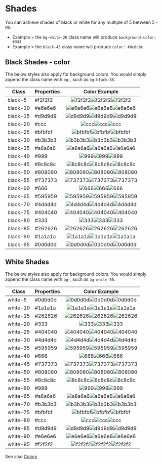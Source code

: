 # Shades

You can achieve shades of black or white for any multiple of 5 between 5 - 95:
* Example = the `bg-white-20` class name will produce `background-color: #333`
* Example = the `black-45` class name will produce `color: #8c8c8c`

## Black Shades - color
The below styles also apply for background colors. You would simply append the class name with `bg-`, such as `bg-black-55`.

| Class | Properties | Color Example |
| ----- | ---------- | :-----------: |
| black-5 | #f2f2f2 | ![f2f2f2](https://placehold.it/20/f2f2f2?text=+)![f2f2f2](https://placehold.it/20/f2f2f2?text=+)![f2f2f2](https://placehold.it/20/f2f2f2?text=+) |
| black-10 | #e6e6e6 | ![e6e6e6](https://placehold.it/20/e6e6e6?text=+)![e6e6e6](https://placehold.it/20/e6e6e6?text=+)![e6e6e6](https://placehold.it/20/e6e6e6?text=+) |
| black-15 | #d9d9d9 | ![d9d9d9](https://placehold.it/20/d9d9d9?text=+)![d9d9d9](https://placehold.it/20/d9d9d9?text=+)![d9d9d9](https://placehold.it/20/d9d9d9?text=+) |
| black-20 | #ccc | ![ccc](https://placehold.it/20/ccc?text=+)![ccc](https://placehold.it/20/ccc?text=+)![ccc](https://placehold.it/20/ccc?text=+) |
| black-25 | #bfbfbf | ![bfbfbf](https://placehold.it/20/bfbfbf?text=+)![bfbfbf](https://placehold.it/20/bfbfbf?text=+)![bfbfbf](https://placehold.it/20/bfbfbf?text=+) |
| black-30 | #b3b3b3 | ![b3b3b3](https://placehold.it/20/b3b3b3?text=+)![b3b3b3](https://placehold.it/20/b3b3b3?text=+)![b3b3b3](https://placehold.it/20/b3b3b3?text=+) |
| black-35 | #a6a6a6 | ![a6a6a6](https://placehold.it/20/a6a6a6?text=+)![a6a6a6](https://placehold.it/20/a6a6a6?text=+)![a6a6a6](https://placehold.it/20/a6a6a6?text=+) |
| black-40 | #999 | ![999](https://placehold.it/20/999?text=+)![999](https://placehold.it/20/999?text=+)![999](https://placehold.it/20/999?text=+) |
| black-45 | #8c8c8c | ![8c8c8c](https://placehold.it/20/8c8c8c?text=+)![8c8c8c](https://placehold.it/20/8c8c8c?text=+)![8c8c8c](https://placehold.it/20/8c8c8c?text=+) |
| black-50 | #808080 | ![808080](https://placehold.it/20/808080?text=+)![808080](https://placehold.it/20/808080?text=+)![808080](https://placehold.it/20/808080?text=+) |
| black-55 | #737373 | ![737373](https://placehold.it/20/737373?text=+)![737373](https://placehold.it/20/737373?text=+)![737373](https://placehold.it/20/737373?text=+) |
| black-60 | #666 | ![666](https://placehold.it/20/666?text=+)![666](https://placehold.it/20/666?text=+)![666](https://placehold.it/20/666?text=+) |
| black-65 | #595959 | ![595959](https://placehold.it/20/595959?text=+)![595959](https://placehold.it/20/595959?text=+)![595959](https://placehold.it/20/595959?text=+) |
| black-70 | #4d4d4d | ![4d4d4d](https://placehold.it/20/4d4d4d?text=+)![4d4d4d](https://placehold.it/20/4d4d4d?text=+)![4d4d4d](https://placehold.it/20/4d4d4d?text=+) |
| black-75 | #404040 | ![404040](https://placehold.it/20/404040?text=+)![404040](https://placehold.it/20/404040?text=+)![404040](https://placehold.it/20/404040?text=+) |
| black-80 | #333 | ![333](https://placehold.it/20/333?text=+)![333](https://placehold.it/20/333?text=+)![333](https://placehold.it/20/333?text=+) |
| black-85 | #262626 | ![262626](https://placehold.it/20/262626?text=+)![262626](https://placehold.it/20/262626?text=+)![262626](https://placehold.it/20/262626?text=+) |
| black-90 | #1a1a1a | ![1a1a1a](https://placehold.it/20/1a1a1a?text=+)![1a1a1a](https://placehold.it/20/1a1a1a?text=+)![1a1a1a](https://placehold.it/20/1a1a1a?text=+) |
| black-95 | #0d0d0d | ![0d0d0d](https://placehold.it/20/0d0d0d?text=+)![0d0d0d](https://placehold.it/20/0d0d0d?text=+)![0d0d0d](https://placehold.it/20/0d0d0d?text=+) |



## White Shades
The below styles also apply for background colors. You would simply append the class name with `bg-`, such as `bg-white-55`.

| Class | Properties | Color Example |
| ----- | ---------- | :-----------: |
| white-5 | #0d0d0d | ![0d0d0d](http://placehold.it/20/0d0d0d?text=+)![0d0d0d](http://placehold.it/20/0d0d0d?text=+)![0d0d0d](http://placehold.it/20/0d0d0d?text=+) |
| white-10 | #1a1a1a | ![1a1a1a](http://placehold.it/20/1a1a1a?text=+)![1a1a1a](http://placehold.it/20/1a1a1a?text=+)![1a1a1a](http://placehold.it/20/1a1a1a?text=+) |
| white-15 | #262626 | ![262626](http://placehold.it/20/262626?text=+)![262626](http://placehold.it/20/262626?text=+)![262626](http://placehold.it/20/262626?text=+) |
| white-20 | #333 | ![333](http://placehold.it/20/333?text=+)![333](http://placehold.it/20/333?text=+)![333](http://placehold.it/20/333?text=+) |
| white-25 | #404040 | ![404040](http://placehold.it/20/404040?text=+)![404040](http://placehold.it/20/404040?text=+)![404040](http://placehold.it/20/404040?text=+) |
| white-30 | #4d4d4d | ![4d4d4d](http://placehold.it/20/4d4d4d?text=+)![4d4d4d](http://placehold.it/20/4d4d4d?text=+)![4d4d4d](http://placehold.it/20/4d4d4d?text=+) |
| white-35 | #595959 | ![595959](http://placehold.it/20/595959?text=+)![595959](http://placehold.it/20/595959?text=+)![595959](http://placehold.it/20/595959?text=+) |
| white-40 | #666 | ![666](http://placehold.it/20/666?text=+)![666](http://placehold.it/20/666?text=+)![666](http://placehold.it/20/666?text=+) |
| white-45 | #737373 | ![737373](http://placehold.it/20/737373?text=+)![737373](http://placehold.it/20/737373?text=+)![737373](http://placehold.it/20/737373?text=+) |
| white-50 | #808080 | ![808080](http://placehold.it/20/808080?text=+)![808080](http://placehold.it/20/808080?text=+)![808080](http://placehold.it/20/808080?text=+) |
| white-55 | #8c8c8c | ![8c8c8c](http://placehold.it/20/8c8c8c?text=+)![8c8c8c](http://placehold.it/20/8c8c8c?text=+)![8c8c8c](http://placehold.it/20/8c8c8c?text=+) |
| white-60 | #999 | ![999](http://placehold.it/20/999?text=+)![999](http://placehold.it/20/999?text=+)![999](http://placehold.it/20/999?text=+) |
| white-65 | #a6a6a6 | ![a6a6a6](http://placehold.it/20/a6a6a6?text=+)![a6a6a6](http://placehold.it/20/a6a6a6?text=+)![a6a6a6](http://placehold.it/20/a6a6a6?text=+) |
| white-70 | #b3b3b3 | ![b3b3b3](http://placehold.it/20/b3b3b3?text=+)![b3b3b3](http://placehold.it/20/b3b3b3?text=+)![b3b3b3](http://placehold.it/20/b3b3b3?text=+) |
| white-75 | #bfbfbf | ![bfbfbf](http://placehold.it/20/bfbfbf?text=+)![bfbfbf](http://placehold.it/20/bfbfbf?text=+)![bfbfbf](http://placehold.it/20/bfbfbf?text=+) |
| white-80 | #ccc | ![ccc](http://placehold.it/20/ccc?text=+)![ccc](http://placehold.it/20/ccc?text=+)![ccc](http://placehold.it/20/ccc?text=+) |
| white-85 | #d9d9d9 | ![d9d9d9](http://placehold.it/20/d9d9d9?text=+)![d9d9d9](http://placehold.it/20/d9d9d9?text=+)![d9d9d9](http://placehold.it/20/d9d9d9?text=+) |
| white-90 | #e6e6e6 | ![e6e6e6](http://placehold.it/20/e6e6e6?text=+)![e6e6e6](http://placehold.it/20/e6e6e6?text=+)![e6e6e6](http://placehold.it/20/e6e6e6?text=+) |
| white-95 | #f2f2f2 | ![f2f2f2](http://placehold.it/20/f2f2f2?text=+)![f2f2f2](http://placehold.it/20/f2f2f2?text=+)![f2f2f2](http://placehold.it/20/f2f2f2?text=+) |
</table>

See also [Colors](./colors.md)
